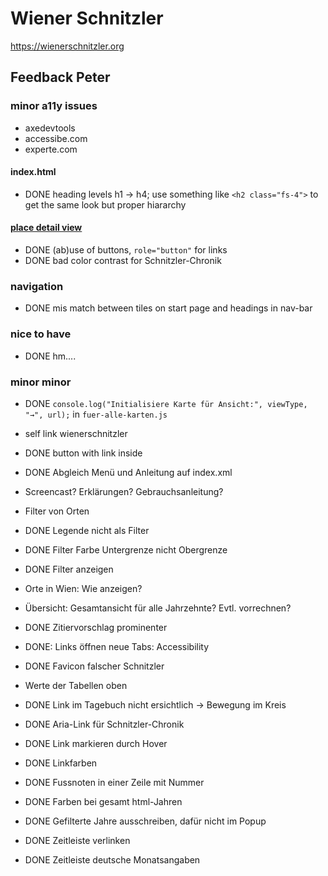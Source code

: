 # Wiener Schnitzler
https://wienerschnitzler.org

## Feedback Peter

### minor a11y issues
* axedevtools
* accessibe.com
* experte.com
#### index.html
* DONE heading levels h1 -> h4; use something like `<h2 class="fs-4">` to get the same look but proper hiararchy

#### [place detail view](https://wienerschnitzler.org/pmb190698.html)
* DONE (ab)use of buttons, `role="button"` for links
* DONE bad color contrast for Schnitzler-Chronik

### navigation
* DONE mis match between tiles on start page and headings in nav-bar

### nice to have
* DONE hm....

### minor minor
* DONE `console.log("Initialisiere Karte für Ansicht:", viewType, "→", url);` in `fuer-alle-karten.js`

* self link wienerschnitzler 
* DONE button with link inside
* DONE Abgleich Menü und Anleitung auf index.xml
* Screencast? Erklärungen? Gebrauchsanleitung?
* Filter von Orten
* DONE Legende nicht als Filter
* DONE Filter Farbe Untergrenze nicht Obergrenze
* DONE Filter anzeigen
* Orte in Wien: Wie anzeigen?
* Übersicht: Gesamtansicht für alle Jahrzehnte? Evtl. vorrechnen?
* DONE Zitiervorschlag prominenter
* DONE: Links öffnen neue Tabs: Accessibility
* DONE Favicon falscher Schnitzler 
* Werte der Tabellen oben
* DONE Link im Tagebuch nicht ersichtlich -> Bewegung im Kreis
* DONE Aria-Link für Schnitzler-Chronik
* DONE Link markieren durch Hover
* DONE Linkfarben
* DONE Fussnoten in einer Zeile mit Nummer
* DONE Farben bei gesamt html-Jahren
* DONE Gefilterte Jahre ausschreiben, dafür nicht im Popup
* DONE Zeitleiste verlinken
* DONE Zeitleiste deutsche Monatsangaben
